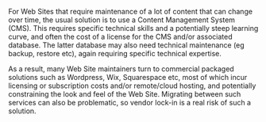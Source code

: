 For Web Sites that require maintenance of a lot of content that can change over time, the usual solution is to use a Content Management System (CMS).  This requires specific technical skills and a potentially steep learning curve,  and often the cost of a license for the CMS and/or associated database.  The latter database may also need technical maintenance (eg backup, restore etc), again requiring specific technical expertise.

As a result, many Web Site maintainers turn to commercial packaged solutions such as Wordpress, Wix, Squarespace etc, most of which incur licensing or subscription costs and/or remote/cloud hosting, and potentially constraining the look and feel of the Web Site.  Migrating between such services can also be problematic, so vendor lock-in is a real risk of such a solution.
